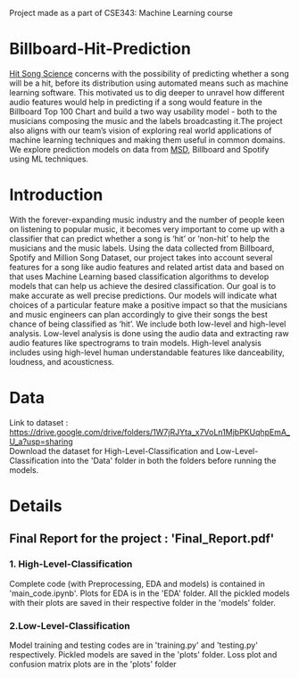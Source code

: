 Project made as a part of CSE343: Machine Learning course
# Billboard-Hit-Prediction
[Hit Song Science](https://en.wikipedia.org/wiki/Hit_Song_Science) concerns with the possibility of predicting whether a song will be a hit, before its distribution using automated means such as machine learning software. This motivated us to dig deeper to unravel how different audio features would help in predicting if a song would feature in the Billboard Top 100 Chart and build a two way usability model - both to the musicians composing the music and the labels broadcasting it.The project also aligns with our team’s vision of exploring real world applications of machine learning techniques and making them useful in common domains. We explore prediction models on data from [MSD](http://millionsongdataset.com/), Billboard and Spotify using ML techniques.
# Introduction
With the forever-expanding music industry and the number of people keen on listening to popular music, it becomes very important to come up with a classifier that can predict whether a song is ‘hit’ or ‘non-hit’ to help the musicians and the music labels. Using the data collected from Billboard, Spotify and Million Song Dataset, our project takes into account several features for a song like audio features and related artist data and based on that uses Machine Learning based classification algorithms to develop models that can help us achieve the desired classification. Our goal is to make accurate as well precise predictions. Our models will indicate what choices of a particular feature make a positive impact so that the musicians and music engineers can plan accordingly to give their songs the best chance of being classified as ‘hit’. We include both low-level and high-level analysis. Low-level analysis is done using the audio data and extracting raw audio features like spectrograms to train models. High-level analysis includes using high-level human understandable features like danceability, loudness, and acousticness.

# Data
Link to dataset : https://drive.google.com/drive/folders/1W7jRJYta_x7VoLn1MjbPKUqhpEmA_U_a?usp=sharing
</br>
Download the dataset for High-Level-Classification and Low-Level-Classification into the 'Data' folder in both the folders before running the models.

# Details
## Final Report for the project : 'Final_Report.pdf'
### 1. High-Level-Classification
Complete code (with Preprocessing, EDA and models) is contained in 'main_code.ipynb'. Plots for EDA is in the 'EDA' folder. All the pickled models with their plots are saved in their respective folder in the 'models' folder.
</br>
### 2.Low-Level-Classification
Model training and testing codes are in 'training.py' and 'testing.py' respectively. Pickled models are saved in the 'plots' folder. Loss plot and confusion matrix plots are in the 'plots' folder
